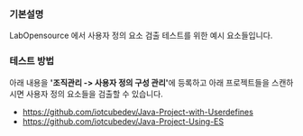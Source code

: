 ### 기본설명
LabOpensource 에서 사용자 정의 요소 검출 테스트를 위한 예시 요소들입니다.

### 테스트 방법 
아래 내용을 <strong>'조직관리 -> 사용자 정의 구성 관리'</strong>에 등록하고 아래 프로젝트들을 스캔하시면
사용자 정의 요소들을 검출할 수 있습니다.

* https://github.com/iotcubedev/Java-Project-with-Userdefines
* https://github.com/iotcubedev/Java-Project-Using-ES
